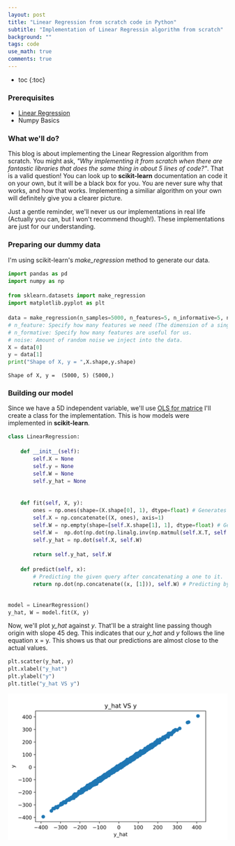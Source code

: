 ```yaml
---
layout: post
title: "Linear Regression from scratch code in Python"
subtitle: "Implementation of Linear Regressin algorithm from scratch"
background: ""
tags: code
use_math: true
comments: true
---
```

* toc
{:toc}

### Prerequisites
- [Linear Regression](https://chandu-4444.github.io/2021/12/07/linear-regression.html)
- Numpy Basics

### What we'll do?
This blog is about implementing the Linear Regression algorithm from scratch. You might ask, _"Why implementing it from scratch when there are fantastic libraries that does the same thing in about 5 lines of code?"_. That is a valid question! You can look up to **scikit-learn** documentation an code it on your own, but it will be a black box for you. You are never sure why that works, and how that works. Implementing a similiar algorithm on your own will definitely give you a clearer picture.

Just a gentle reminder, we'll never us our implementations in real life (Actually you can, but I won't recommend though!). These implementations are just for our understanding.

### Preparing our dummy data
I'm using scikit-learn's _make_regression_ method to generate our data. 


```python
import pandas as pd
import numpy as np

from sklearn.datasets import make_regression
import matplotlib.pyplot as plt

data = make_regression(n_samples=5000, n_features=5, n_informative=5, noise=5)
# n_feature: Specify how many features we need (The dimension of a single data point).
# n_formative: Specify how many features are useful for us.
# noise: Amount of random noise we inject into the data. 
X = data[0]
y = data[1]
print("Shape of X, y = ",X.shape,y.shape)
```

    Shape of X, y =  (5000, 5) (5000,)

### Building our model

Since we have a 5D independent variable, we'll use [OLS for matrice](https://chandu-4444.github.io/2021/12/07/linear-regression.html#ols-for-matrices)
I'll create a class for the implementation. This is how models were implemented in **scikit-learn**. 


```python
class LinearRegression:

    def __init__(self):
        self.X = None
        self.y = None
        self.W = None
        self.y_hat = None
        

    def fit(self, X, y):
        ones = np.ones(shape=(X.shape[0], 1), dtype=float) # Generates a vector of shape (5000, 1)
        self.X = np.concatenate((X, ones), axis=1)
        self.W = np.empty(shape=[self.X.shape[1], 1], dtype=float) # Generate a random W array
        self.W =  np.dot(np.dot(np.linalg.inv(np.matmul(self.X.T, self.X)), self.X.T), y) # W = ((X'X)^-1)X.T . y
        self.y_hat = np.dot(self.X, self.W)

        return self.y_hat, self.W

    def predict(self, x):
        # Predicting the given query after concatenating a one to it.
        return np.dot(np.concatenate((x, [1])), self.W) # Predicting by y = x . W  
        
```


```python
model = LinearRegression()
y_hat, W = model.fit(X, y)
```

Now, we'll plot _y_hat_ against _y_. That'll be a straight line passing though origin with slope 45 deg. This indicates that our _y_hat_ and _y_ follows the line equation x = y. This shows us that our predictions are almost close to the actual values.


```python
plt.scatter(y_hat, y)
plt.xlabel("y_hat")
plt.ylabel("y")
plt.title("y_hat VS y")
```
    
![Output](/img/posts/linear-regression-code/output.svg)
    

